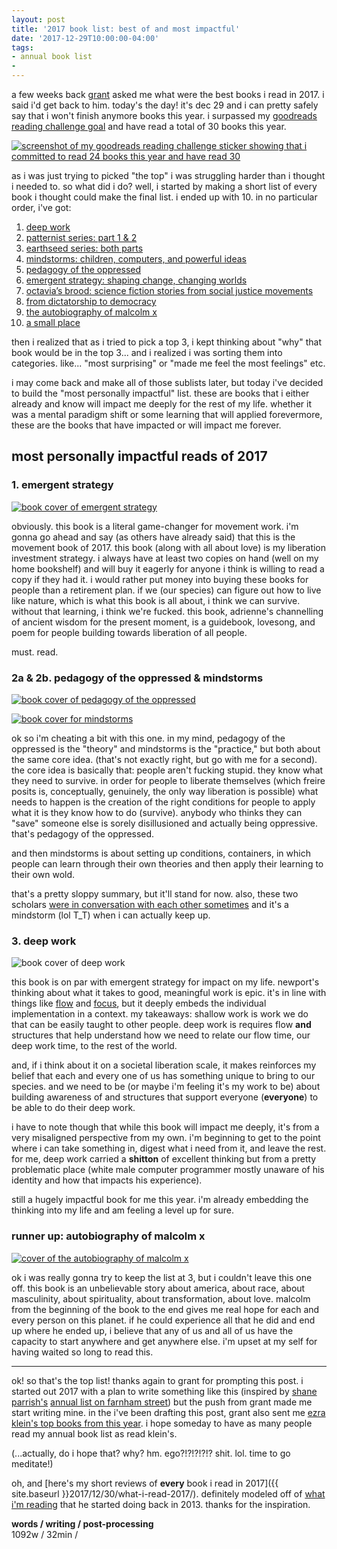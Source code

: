 ```yaml
---
layout: post
title: '2017 book list: best of and most impactful'
date: '2017-12-29T10:00:00-04:00'
tags:
- annual book list
- 
--- 
```


a few weeks back [grant](http://colabradio.mit.edu/author/grantwil/) asked me what were the best books i read in 2017. i said i'd get back to him. today's the day! it's dec 29 and i can pretty safely say that i won't finish anymore books this year. i surpassed my [goodreads reading challenge goal](https://www.goodreads.com/challenges/5493-2017-reading-challenge) and have read a total of 30 books this year. 

[![screenshot of my goodreads reading challenge sticker showing that i committed to read 24 books this year and have read 30](https://i.imgur.com/G6Qzv2C.png)](https://www.goodreads.com/challenges/5493-2017-reading-challenge)

as i was just trying to picked "the top" i was struggling harder than i thought i needed to. so what did i do? well, i started by making a short list of every book i thought could make the final list. i ended up with 10. in no particular order, i've got: 

1. [deep work](https://www.goodreads.com/book/show/25744928-deep-work)
1. [patternist series: part 1 & 2](https://www.goodreads.com/series/55489)
1. [earthseed series: both parts](https://www.goodreads.com/series/57804)
1. [mindstorms: children, computers, and powerful ideas](https://www.goodreads.com/book/show/703532.Mindstorms)
1. [pedagogy of the oppressed](https://www.goodreads.com/book/show/72657.Pedagogy_of_the_Oppressed)
1. [emergent strategy: shaping change, changing worlds](https://www.goodreads.com/book/show/29633913-emergent-strategy)
1. [octavia’s brood: science fiction stories from social justice movements](https://www.goodreads.com/book/show/23129839-octavia-s-brood)
1. [from dictatorship to democracy](https://www.goodreads.com/book/show/17166476-from-dictatorship-to-democracy)
1. [the autobiography of malcolm x](https://www.goodreads.com/book/show/92057.The_Autobiography_of_Malcolm_X)
1. [a small place](https://www.goodreads.com/book/show/69711.A_Small_Place)

then i realized that as i tried to pick a top 3, i kept thinking about "why" that book would be in the top 3... and i realized i was sorting them into categories. like... "most surprising" or "made me feel the most feelings" etc. 

i may come back and make all of those sublists later, but today i've decided to build the "most personally impactful" list. these are books that i either already and know will impact me deeply for the rest of my life. whether it was a mental paradigm shift or some learning that will applied forevermore, these are the books that have impacted or will impact me forever. 

## most personally impactful reads of 2017

### 1. emergent strategy

[![book cover of emergent strategy](https://images.gr-assets.com/books/1460506102l/29633913.jpg)](https://www.goodreads.com/book/show/29633913-emergent-strategy)

obviously. this book is a literal game-changer for movement work. i'm gonna go ahead and say (as others have already said) that this is the movement book of 2017. this book (along with all about love) is my liberation investment strategy. i always have at least two copies on hand (well on my home bookshelf) and will buy it eagerly for anyone i think is willing to read a copy if they had it. i would rather put money into buying these books for people than a retirement plan. if we (our species) can figure out how to live like nature, which is what this book is all about, i think we can survive. without that learning, i think we're fucked. this book, adrienne's channelling of ancient wisdom for the present moment, is a guidebook, lovesong, and poem for people building towards liberation of all people. 

must. read.

### 2a & 2b. pedagogy of the oppressed & mindstorms

[![book cover of pedagogy of the oppressed](https://images.gr-assets.com/books/1388180018l/72657.jpg)](https://www.goodreads.com/book/show/72657.Pedagogy_of_the_Oppressed)

[![book cover for mindstorms](https://images.gr-assets.com/books/1348579820l/703532.jpg)](https://www.goodreads.com/book/show/703532.Mindstorms)


ok so i'm cheating a bit with this one. in my mind, pedagogy of the oppressed is the "theory" and mindstorms is the "practice," but both about the same core idea. (that's not exactly right, but go with me for a second). the core idea is basically that: people aren't fucking stupid. they know what they need to survive. in order for people to liberate themselves (which freire posits is, conceptually, genuinely, the only way liberation is possible) what needs to happen is the creation of the right conditions for people to apply what it is they know how to do (survive). anybody who thinks they can "save" someone else is sorely disillusioned and actually being oppressive. that's pedagogy of the oppressed.

and then mindstorms is about setting up conditions, containers, in which people can learn through their own theories and then apply their learning to their own wold. 

that's a pretty sloppy summary, but it'll stand for now. also, these two scholars [were in conversation with each other sometimes](https://www.youtube.com/watch?v=4V-0KfBdWao) and it's a mindstorm (lol T_T) when i can actually keep up.

### 3. deep work

![book cover of deep work](https://images.gr-assets.com/books/1447957962l/25744928.jpg)

this book is on par with emergent strategy for impact on my life. newport's thinking about what it takes to good, meaningful work is epic. it's in line with things like [flow](https://www.goodreads.com/book/show/66354.Flow?from_search=true) and [focus](https://www.goodreads.com/book/show/17349126-focus?ac=1&from_search=true), but it deeply embeds the individual implementation in a context. my takeaways: shallow work is work we do that can be easily taught to other people. deep work is requires flow **and** structures that help understand how we need to relate our flow time, our deep work time, to the rest of the world. 

and, if i think about it on a societal liberation scale, it makes reinforces my belief that each and every one of us has something unique to bring to our species. and we need to be (or maybe i'm feeling it's my work to be) about building awareness of and structures that support everyone (**everyone**) to be able to do their deep work. 

i have to note though that while this book will impact me deeply, it's from a very misaligned perspective from my own. i'm beginning to get to the point where i can take something in, digest what i need from it, and leave the rest. for me, deep work carried a **shitton** of excellent thinking but from a pretty problematic place (white male computer programmer mostly unaware of his identity and how that impacts his experience). 

still a hugely impactful book for me this year. i'm already embedding the thinking into my life and am feeling a level up for sure.

### runner up: autobiography of malcolm x

[![cover of the autobiography of malcolm x](https://images.gr-assets.com/books/1434682864l/92057.jpg)](https://www.goodreads.com/book/show/92057.The_Autobiography_of_Malcolm_X)

ok i was really gonna try to keep the list at 3, but i couldn't leave this one off. this book is an unbelievable story about america, about race, about masculinity, about spirituality, about transformation, about love. malcolm from the beginning of the book to the end gives me real hope for each and every person on this planet. if he could experience all that he did and end up where he ended up, i believe that any of us and all of us have the capacity to start anywhere and get anywhere else. i'm upset at my self for having waited so long to read this. 



---

ok! so that's the top list! thanks again to grant for prompting this post. i started out 2017 with a plan to write something like this (inspired by [shane parrish's](https://twitter.com/farnamstreet) [annual list on farnham street](https://www.farnamstreetblog.com/reading-2017/)) but the push from grant made me start writing mine. in the i've been drafting this post, grant also sent me [ezra klein's top books from this year](https://www.vox.com/2017/12/28/16807326/best-books-list-2017). i hope someday to have as many people read my annual book list as read klein's.

(...actually, do i hope that? why? hm. ego?!?!?!?!? shit. lol. time to go meditate!)

oh, and [here's my short reviews of **every** book i read in 2017]({{ site.baseurl }}2017/12/30/what-i-read-2017/). definitely modeled off of [what i'm reading](https://www.farnamstreetblog.com/reading/) that he started doing back in 2013. thanks for the inspiration. 

<!-- hyperlink bank -->


<!-- &#042; = asterisk -->
<!-- &#039; = single quote '-->

**words / writing / post-processing**  
1092w / 32min / 
